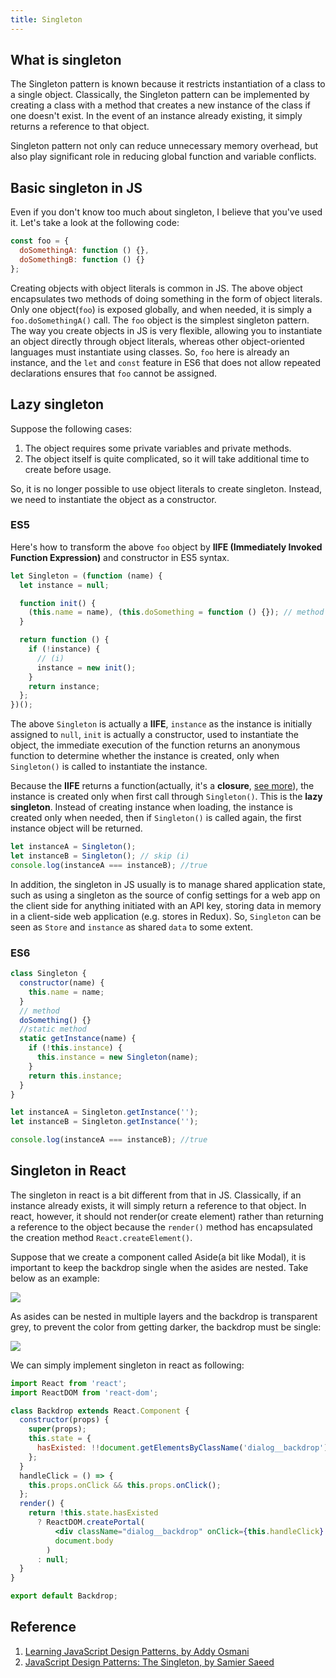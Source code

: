 ```yaml
---
title: Singleton
---
```


## What is singleton

The Singleton pattern is known because it restricts instantiation of a class to a single object. Classically, the Singleton pattern can be implemented by creating a class with a method that creates a new instance of the class if one doesn't exist. In the event of an instance already existing, it simply returns a reference to that object.

Singleton pattern not only can reduce unnecessary memory overhead, but also play significant role in reducing global function and variable conflicts.

## Basic singleton in JS

Even if you don't know too much about singleton, I believe that you've used it. Let's take a look at the following code:

```js
const foo = {
  doSomethingA: function () {},
  doSomethingB: function () {}
};
```

Creating objects with object literals is common in JS. The above object encapsulates two methods of doing something in the form of object literals. Only one object(`foo`) is exposed globally, and when needed, it is simply a `foo.doSomethingA()` call. The `foo` object is the simplest singleton pattern. The way you create objects in JS is very flexible, allowing you to instantiate an object directly through object literals, whereas other object-oriented languages must instantiate using classes. So, `foo` here is already an instance, and the `let` and `const` feature in ES6 that does not allow repeated declarations ensures that `foo` cannot be assigned.

## Lazy singleton

Suppose the following cases:

1. The object requires some private variables and private methods.
2. The object itself is quite complicated, so it will take additional time to create before usage.

So, it is no longer possible to use object literals to create singleton. Instead, we need to instantiate the object as a constructor.

### ES5

Here's how to transform the above `foo` object by **IIFE (Immediately Invoked Function Expression)** and constructor in ES5 syntax.

```js
let Singleton = (function (name) {
  let instance = null;

  function init() {
    (this.name = name), (this.doSomething = function () {}); // method
  }

  return function () {
    if (!instance) {
      // (i)
      instance = new init();
    }
    return instance;
  };
})();
```

The above `Singleton` is actually a **IIFE**, `instance` as the instance is initially assigned to `null`, `init` is actually a constructor, used to instantiate the object, the immediate execution of the function returns an anonymous function to determine whether the instance is created, only when `Singleton()` is called to instantiate the instance.

Because the **IIFE** returns a function(actually, it's a **closure**, [see more](/docs/javascript/3.closure/closure-external)), the instance is created only when first call through `Singleton()`. This is the **lazy singleton**. Instead of creating instance when loading, the instance is created only when needed, then if `Singleton()` is called again, the first instance object will be returned.

```js
let instanceA = Singleton();
let instanceB = Singleton(); // skip (i)
console.log(instanceA === instanceB); //true
```

In addition, the singleton in JS usually is to manage shared application state, such as using a singleton as the source of config settings for a web app on the client side for anything initiated with an API key, storing data in memory in a client-side web application (e.g. stores in Redux). So, `Singleton` can be seen as `Store` and `instance` as shared `data` to some extent.

### ES6

```js
class Singleton {
  constructor(name) {
    this.name = name;
  }
  // method
  doSomething() {}
  //static method
  static getInstance(name) {
    if (!this.instance) {
      this.instance = new Singleton(name);
    }
    return this.instance;
  }
}
```

```js
let instanceA = Singleton.getInstance('');
let instanceB = Singleton.getInstance('');

console.log(instanceA === instanceB); //true
```

## Singleton in React

The singleton in react is a bit different from that in JS. Classically, if an instance already exists, it will simply return a reference to that object. In react, however, it should not render(or create element) rather than returning a reference to the object because the `render()` method has encapsulated the creation method `React.createElement()`.

Suppose that we create a component called Aside(a bit like Modal), it is important to keep the backdrop single when the asides are nested. Take below as an example:

<Img src='https://cosmos-x.oss-cn-hangzhou.aliyuncs.com/singleton-aside.gif'/>

As asides can be nested in multiple layers and the backdrop is transparent grey, to prevent the color from getting darker, the backdrop must be single:

<Img src='https://cosmos-x.oss-cn-hangzhou.aliyuncs.com/dS3v4u.png'/>

We can simply implement singleton in react as following:

```jsx
import React from 'react';
import ReactDOM from 'react-dom';

class Backdrop extends React.Component {
  constructor(props) {
    super(props);
    this.state = {
      hasExisted: !!document.getElementsByClassName('dialog__backdrop')[0]
    };
  }
  handleClick = () => {
    this.props.onClick && this.props.onClick();
  };
  render() {
    return !this.state.hasExisted
      ? ReactDOM.createPortal(
          <div className="dialog__backdrop" onClick={this.handleClick} />,
          document.body
        )
      : null;
  }
}

export default Backdrop;
```

## Reference

1. [Learning JavaScript Design Patterns, by Addy Osmani](https://addyosmani.com/resources/essentialjsdesignpatterns/book/#singletonpatternjavascript)
2. [JavaScript Design Patterns: The Singleton, by Samier Saeed](https://www.sitepoint.com/javascript-design-patterns-singleton/)
